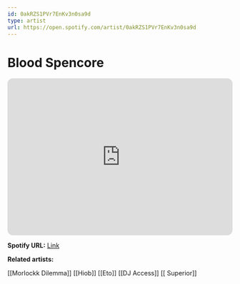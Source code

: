 ```yaml
---
id: 0akRZS1PVr7EnKv3n0sa9d
type: artist
url: https://open.spotify.com/artist/0akRZS1PVr7EnKv3n0sa9d
---
```

# Blood Spencore

<iframe style="border-radius:12px" src="https://open.spotify.com/embed/artist/0akRZS1PVr7EnKv3n0sa9d" width="100%" height="352" frameBorder="0" allowfullscreen="" allow="autoplay; clipboard-write; encrypted-media; fullscreen; picture-in-picture" loading="lazy"></iframe>

**Spotify URL:** [Link](https://open.spotify.com/artist/0akRZS1PVr7EnKv3n0sa9d)

**Related artists:**

[[Morlockk Dilemma]]
[[Hiob]]
[[Eto]]
[[DJ Access]]
[[ Superior]]
